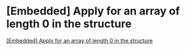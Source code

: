 # [Embedded] Apply for an array of length 0 in the structure
[[Embedded] Apply for an array of length 0 in the structure](https://aiwithcloud.com/2022/09/15/embedded_apply_for_an_array_of_length_0_in_the_structure/)